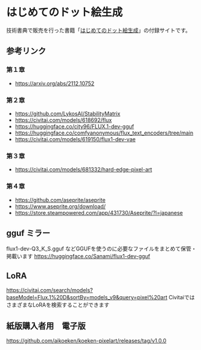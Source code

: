 # はじめてのドット絵生成

技術書典で販売を行った書籍「[はじめてのドット絵生成](https://techbookfest.org/product/j9BHNHmzzhE1Ym8a9fzZfG)」の付録サイトです。

## 参考リンク

### 第１章 
- https://arxiv.org/abs/2112.10752

### 第２章

- https://github.com/LykosAI/StabilityMatrix
- https://civitai.com/models/618692/flux
- https://huggingface.co/city96/FLUX.1-dev-gguf
- https://huggingface.co/comfyanonymous/flux_text_encoders/tree/main
- https://civitai.com/models/619150/flux1-dev-vae

### 第３章
- https://civitai.com/models/681332/hard-edge-pixel-art

### 第４章
- https://github.com/aseprite/aseprite
- https://www.aseprite.org/download/
- https://store.steampowered.com/app/431730/Aseprite/?l=japanese

## gguf ミラー
flux1-dev-Q3_K_S.gguf などGGUFを使うのに必要なファイルをまとめて保管・掲載います
https://huggingface.co/Sanami/flux1-dev-gguf

## LoRA
https://civitai.com/search/models?baseModel=Flux.1%20D&sortBy=models_v9&query=pixel%20art
CivitaiではさまざまなLoRAを検索することができます

## 紙版購入者用　電子版
https://github.com/aikoeken/koeken-pixelart/releases/tag/v1.0.0
